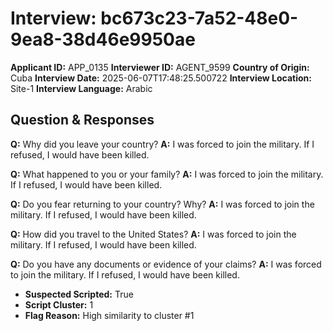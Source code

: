 # Interview: bc673c23-7a52-48e0-9ea8-38d46e9950ae
**Applicant ID:** APP_0135
**Interviewer ID:** AGENT_9599
**Country of Origin:** Cuba
**Interview Date:** 2025-06-07T17:48:25.500722
**Interview Location:** Site-1
**Interview Language:** Arabic

## Question & Responses

**Q:** Why did you leave your country?
**A:** I was forced to join the military. If I refused, I would have been killed.

**Q:** What happened to you or your family?
**A:** I was forced to join the military. If I refused, I would have been killed.

**Q:** Do you fear returning to your country? Why?
**A:** I was forced to join the military. If I refused, I would have been killed.

**Q:** How did you travel to the United States?
**A:** I was forced to join the military. If I refused, I would have been killed.

**Q:** Do you have any documents or evidence of your claims?
**A:** I was forced to join the military. If I refused, I would have been killed.

- **Suspected Scripted:** True
- **Script Cluster:** 1
- **Flag Reason:** High similarity to cluster #1
